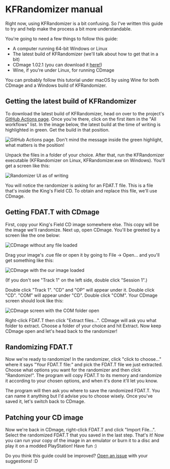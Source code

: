 # KFRandomizer manual
Right now, using KFRandomizer is a bit confusing. So I've written this guide to try and help make the process a bit more understandable.

You're going to need a few things to follow this guide:
* A computer running 64-bit Windows or Linux 
* The latest build of KFRandomizer (we'll talk about how to get that in a bit)
* CDmage 1.02.1 (you can download it [here!](https://www.videohelp.com/download/CDmage1-02-1B5.exe))
* Wine, if you're under Linux, for running CDmage

You can probably follow this tutorial under macOS by using Wine for both CDmage and a Windows build of KFRandomizer.

## Getting the latest build of KFRandomizer
To download the latest build of KFRandomizer, head on over to the project's [GitHub Actions page](https://github.com/IvanDSM/KingsFieldRE/actions). Once you're there, click on the first item in the "All workflows" list. In the image below, the latest build at the time of writing is highlighted in green. Get the build in that position.

![GitHub Actions page. Don't mind the message inside the green highlight, what matters is the position!](https://github.com/IvanDSM/KingsFieldRE/blob/master/wiki/kfrandomizer_manual/get_latest_build.png)

Unpack the files in a folder of your choice. After that, run the KFRandomizer executable (KFRandomizer on Linux, KFRandomizer.exe on Windows). You'll get a screen like this:

![Randomizer UI as of writing](https://github.com/IvanDSM/KingsFieldRE/blob/master/wiki/kfrandomizer_manual/randomizer.png)

You will notice the randomizer is asking for an FDAT.T file. This is a file that's inside the King's Field CD. To obtain and replace this file, we'll use CDmage.

## Getting FDAT.T with CDmage
First, copy your King's Field CD image somewhere else. This copy will be the image we'll randomize. Next up, open CDmage. You'll be greeted by a screen like the one below:

![CDmage without any file loaded](https://github.com/IvanDSM/KingsFieldRE/blob/master/wiki/kfrandomizer_manual/cdmage.png)

Drag your image's .cue file or open it by going to File -> Open... and you'll get something like this:

![CDmage with the our image loaded](https://github.com/IvanDSM/KingsFieldRE/blob/master/wiki/kfrandomizer_manual/cdmage_loaded.png)

(If you don't see "Track 1" on the left side, double click "Session 1".)

Double click "Track 1". "CD" and "OP" will appear under it. Double click "CD". "COM" will appear under "CD". Double click "COM". Your CDmage screen should look like this:

![CDmage screen with the COM folder open](https://github.com/IvanDSM/KingsFieldRE/blob/master/wiki/kfrandomizer_manual/cdmage_com.png)

Right-click FDAT.T then click "Extract files...". CDmage will ask you what folder to extract. Choose a folder of your choice and hit Extract. Now keep CDmage open and let's head back to the randomizer!

## Randomizing FDAT.T
Now we're ready to randomize! In the randomizer, click "click to choose..." where it says "Your FDAT.T file:" and pick the FDAT.T file we just extracted. Choose what options you want for the randomizer and then click "Randomize!". The program will copy FDAT.T to its memory and randomize it according to your chosen options, and when it's done it'll let you know.

The program will then ask you where to save the randomized FDAT.T. You can name it anything but I'd advise you to choose wisely. Once you've saved it, let's switch back to CDmage.

## Patching your CD image
Now we're back in CDmage, right-click FDAT.T and click "Import File...". Select the randomized FDAT.T that you saved in the last step. That's it! Now you can run your copy of the image in an emulator or burn it to a disc and play it on a modded PlayStation! Have fun :)

Do you think this guide could be improved? [Open an issue](https://github.com/IvanDSM/KingsFieldRE/issues/new/choose) with your suggestions! :D